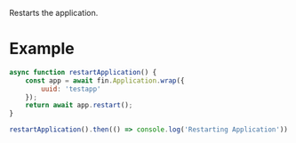 Restarts the application.
# Example

```js
async function restartApplication() {
    const app = await fin.Application.wrap({
        uuid: 'testapp'
    });
    return await app.restart();
}

restartApplication().then(() => console.log('Restarting Application')).catch(err => console.error(err));
```